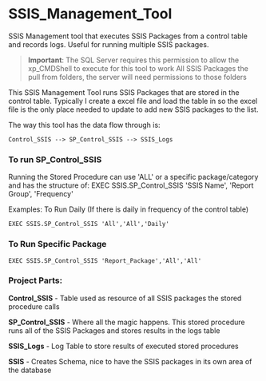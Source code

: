# SSIS_Management_Tool
SSIS Management tool that executes SSIS Packages from a control table and records logs. Useful for running multiple SSIS packages.

> **Important**: The SQL Server requires this permission to allow the xp_CMDShell to execute for this tool to work All SSIS Packages the pull from folders, the server will need permissions to those folders

This SSIS Management Tool runs SSIS Packages that are stored in the control table. Typically I create a excel file and load the table in so the excel file is the only place needed to update to add new SSIS packages to the list.

The way this tool has the data flow through is:
```
Control_SSIS --> SP_Control_SSIS --> SSIS_Logs
```

### To run SP_Control_SSIS

Running the Stored Procedure can use 'ALL' or a specific package/category and has the structure of: EXEC SSIS.SP_Control_SSIS 'SSIS Name', 'Report Group', 'Frequency'

Examples: To Run Daily (If there is daily in frequency of the control table)

`EXEC SSIS.SP_Control_SSIS 'All','All','Daily'`

### To Run Specific Package

```
EXEC SSIS.SP_Control_SSIS 'Report_Package','All','All'
```

### Project Parts:

**Control_SSIS** - Table used as resource of all SSIS packages the stored procedure calls

**SP_Control_SSIS** - Where all the magic happens. This stored procedure runs all of the SSIS Packages and stores results in the logs table

**SSIS_Logs** - Log Table to store results of executed stored procedures

**SSIS** - Creates Schema, nice to have the SSIS packages in its own area of the database
